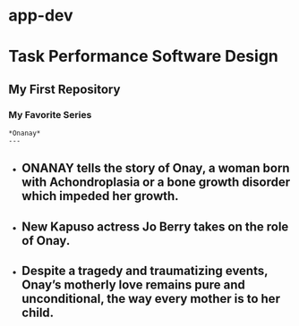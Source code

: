 # app-dev
# Task Performance Software Design
## My First Repository
### My Favorite Series
	*Onanay*
 	---
- ONANAY tells the story of Onay, a woman born with Achondroplasia or a bone growth disorder which impeded her growth.
  ---
- New Kapuso actress Jo Berry takes on the role of Onay.
  ---
- Despite a tragedy and traumatizing events, Onay’s motherly love remains pure and unconditional, the way every mother is to her child.
  ---
